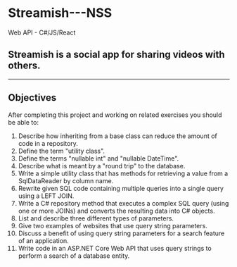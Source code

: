 #  Streamish---NSS
Web API - C#/JS/React

## Streamish is a social app for sharing videos with others.
____________________________________________________________

##  Objectives

After completing this project and working on related exercises you should be able to:

1. Describe how inheriting from a base class can reduce the amount of code in a repository.
2. Define the term "utility class".
3. Define the terms "nullable int" and "nullable DateTime".
4. Describe what is meant by a "round trip" to the database.
5. Write a simple utility class that has methods for retrieving a value from a SqlDataReader by column name.
6. Rewrite given SQL code containing multiple queries into a single query using a LEFT JOIN.
7. Write a C# repository method that executes a complex SQL query (using one or more JOINs) and converts the resulting data into C# objects.
8. List and describe three different types of parameters.
9. Give two examples of websites that use query string parameters.
10. Discuss a benefit of using query string parameters for a search feature of an application.
11. Write code in an ASP.NET Core Web API that uses query strings to perform a search of a database entity.
